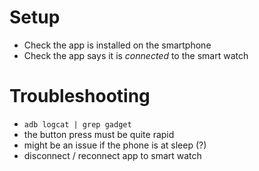 # Setup

- Check the app is installed on the smartphone
- Check the app says it is *connected* to the smart watch

# Troubleshooting

- `adb logcat | grep gadget`
- the button press must be quite rapid
- might be an issue if the phone is at sleep (?)
- disconnect / reconnect app to smart watch
